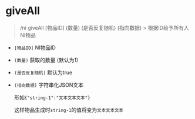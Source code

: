 # giveAll

> /ni giveAll [物品ID] (数量) (是否反复随机) (指向数据) > 根据ID给予所有人NI物品

* `[物品ID]` NI物品ID
* `(数量)` 获取的数量 (默认为1)
* `(是否反复随机)` 默认为true
* `(指向数据)` 字符串化JSON文本

    形如`{"string-1":"文本文本文本"}`

    这样物品生成时`string-1`的值将变为`文本文本文本`
